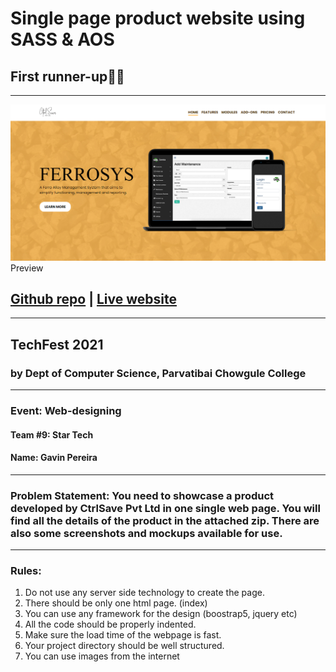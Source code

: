 # Single page product website using SASS & AOS
## First runner-up🥈✨
___


![](img/preview.png)Preview
## [Github repo](https://github.com/pexeixv/ferrosys) | [Live website](https://ferrosys.gavinpereira.in/)
---
## TechFest 2021
### by Dept of Computer Science, Parvatibai Chowgule College
___
### Event: Web-designing
#### Team #9: Star Tech
#### Name: Gavin Pereira
---
### Problem Statement: You need to showcase a product developed by CtrlSave Pvt Ltd in one single web page. You will find all the details of the product in the attached zip. There are also some screenshots and  mockups available for use.
---
### Rules:
1. Do not use any server side technology to create the page. 
2. There should be only one html page. (index)
3. You can use any framework for the design (boostrap5, jquery etc)
4. All the code should be properly indented.
5. Make sure the load time of the webpage is fast. 
6. Your project directory should be well structured.
7. You can use images from the internet